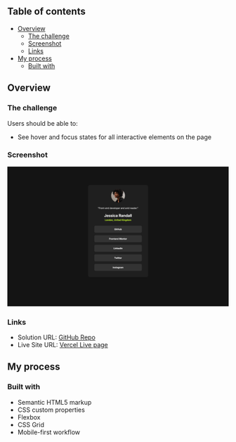 ## Table of contents

- [Overview](#overview)
  - [The challenge](#the-challenge)
  - [Screenshot](#screenshot)
  - [Links](#links)
- [My process](#my-process)
  - [Built with](#built-with)

## Overview

### The challenge

Users should be able to:

- See hover and focus states for all interactive elements on the page

### Screenshot

![](./screenshot.png)

### Links

- Solution URL: [GitHub Repo](https://github.com/davupls/social-links-profile-main)
- Live Site URL: [Vercel Live page](https://social-links-profile-main-wine-chi.vercel.app/)

## My process

### Built with

- Semantic HTML5 markup
- CSS custom properties
- Flexbox
- CSS Grid
- Mobile-first workflow
